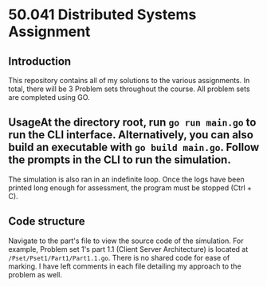 # 50.041 Distributed Systems Assignment

## Introduction
This repository contains all of my solutions to the various assignments. In total, there will be 3 Problem sets throughout the course. All problem sets are completed using GO.

## UsageAt the directory root, run `go run main.go` to run the CLI interface. Alternatively, you can also build an executable with `go build main.go`. Follow the prompts in the CLI to run the simulation.

The simulation is also ran in an indefinite loop. Once the logs have been printed long enough for assessment, the program must be stopped (Ctrl + C).

## Code structure
Navigate to the part's file to view the source code of the simulation. For example, Problem set 1's part 1.1 (Client Server Architecture) is located at `/Pset/Pset1/Part1/Part1.1.go`. There is no shared code for ease of marking. I have left comments in each file detailing my approach to the problem as well.